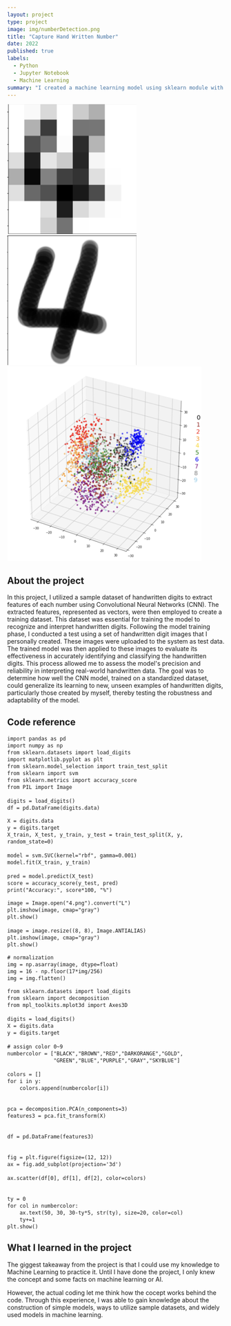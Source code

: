 ```yaml
---
layout: project
type: project
image: img/numberDetection.png
title: "Capture Hand Written Number"
date: 2022
published: true
labels:
  - Python
  - Jupyter Notebook
  - Machine Learning
summary: "I created a machine learning model using sklearn module with sample hand written number datasets."
---
```


<img class="img-fluid" src="../img/num2.png"
  width="300" 
  height="300">
  <img class="img-fluid" src="../img/num1.png"
  width="300" 
  height="300">
  <img class="img-fluid" src="../img/numberDetection.png"
  width="450" 
  height="450">

## About the project
In this project, I utilized a sample dataset of handwritten digits to extract features of each number using Convolutional Neural Networks (CNN). The extracted features, represented as vectors, were then employed to create a training dataset. This dataset was essential for training the model to recognize and interpret handwritten digits. Following the model training phase, I conducted a test using a set of handwritten digit images that I personally created. These images were uploaded to the system as test data. The trained model was then applied to these images to evaluate its effectiveness in accurately identifying and classifying the handwritten digits. This process allowed me to assess the model's precision and reliability in interpreting real-world handwritten data. The goal was to determine how well the CNN model, trained on a standardized dataset, could generalize its learning to new, unseen examples of handwritten digits, particularly those created by myself, thereby testing the robustness and adaptability of the model.

## Code reference
```
import pandas as pd
import numpy as np
from sklearn.datasets import load_digits
import matplotlib.pyplot as plt
from sklearn.model_selection import train_test_split
from sklearn import svm
from sklearn.metrics import accuracy_score
from PIL import Image

digits = load_digits()
df = pd.DataFrame(digits.data)
```

```
X = digits.data
y = digits.target
X_train, X_test, y_train, y_test = train_test_split(X, y, random_state=0)

model = svm.SVC(kernel="rbf", gamma=0.001)
model.fit(X_train, y_train)

pred = model.predict(X_test)
score = accuracy_score(y_test, pred)
print("Accuracy:", score*100, "%")
```

```
image = Image.open("4.png").convert("L")
plt.imshow(image, cmap="gray")
plt.show()

image = image.resize((8, 8), Image.ANTIALIAS)
plt.imshow(image, cmap="gray")
plt.show()
```

```
# normalization
img = np.asarray(image, dtype=float)
img = 16 - np.floor(17*img/256)
img = img.flatten()
```

```
from sklearn.datasets import load_digits
from sklearn import decomposition
from mpl_toolkits.mplot3d import Axes3D

digits = load_digits()
X = digits.data
y = digits.target

# assign color 0~9
numbercolor = ["BLACK","BROWN","RED","DARKORANGE","GOLD",
               "GREEN","BLUE","PURPLE","GRAY","SKYBLUE"]

colors = []
for i in y:
	colors.append(numbercolor[i])


pca = decomposition.PCA(n_components=3)
features3 = pca.fit_transform(X)


df = pd.DataFrame(features3)


fig = plt.figure(figsize=(12, 12)) 
ax = fig.add_subplot(projection='3d')

ax.scatter(df[0], df[1], df[2], color=colors)


ty = 0
for col in numbercolor:
    ax.text(50, 30, 30-ty*5, str(ty), size=20, color=col)
    ty+=1
plt.show()
```

## What I learned in the project
The giggest takeaway from the project is that I could use my knowledge to Machine Learning to practice it.
Until I have done the project, I only knew the concept and some facts on machine learning or AI.

However, the actual coding let me think how the cocept works behind the code.
Through this experience, I was able to gain knowledge about the construction of simple models, ways to utilize sample datasets, and widely used models in machine learning.

